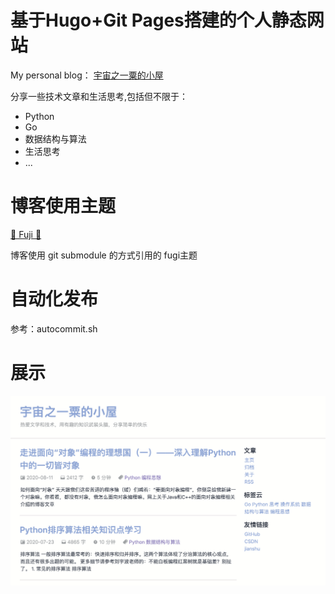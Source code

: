 # 基于Hugo+Git Pages搭建的个人静态网站

My personal blog： [宇宙之一粟的小屋](https://yuzhoustayhungry.github.io/)

分享一些技术文章和生活思考,包括但不限于：

- Python
- Go
- 数据结构与算法
- 生活思考
- ...

# 博客使用主题

[🍥 Fuji 🍥](https://github.com/amzrk2/hugo-theme-fuji/)

博客使用 git submodule 的方式引用的 fugi主题

# 自动化发布

参考：autocommit.sh

# 展示

![宇宙之一粟](https://github.com/yuzhouStayHungry/yuzhouStayHungry.github.io/blob/master/images/img/blog_demo.png)
